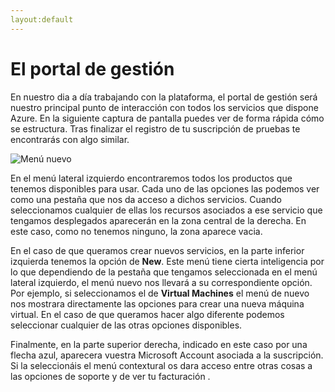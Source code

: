 ```yaml
---
layout:default
---
```


# El portal de gestión

En nuestro dia a día trabajando con la plataforma, el portal de gestión será nuestro principal punto de interacción con todos los servicios que dispone Azure. En la siguiente captura de pantalla puedes ver de forma rápida cómo se estructura. Tras finalizar el registro de tu suscripción de pruebas te encontrarás con algo similar.

![Menú nuevo](../images/azure-managementPortal.png)

En el menú lateral izquierdo encontraremos todos los productos que tenemos disponibles para usar. Cada uno de las opciones las podemos ver como una pestaña que nos da acceso a dichos servicios. Cuando seleccionamos cualquier de ellas los recursos asociados a ese servicio que tengamos desplegados aparecerán en la zona central de la derecha. En este caso, como no tenemos ninguno, la zona aparece vacia.

En el caso de que queramos crear nuevos servicios, en la parte inferior izquierda tenemos la opción de **New**. Este menú tiene cierta inteligencia por lo que dependiendo de la pestaña que tengamos seleccionada en el menú lateral izquierdo, el menú nuevo nos llevará a su correspondiente opción. Por ejemplo, si seleccionamos el de **Virtual Machines** el menú de nuevo nos mostrara directamente las opciones para crear una nueva máquina virtual. En el caso de que queramos hacer algo diferente podemos seleccionar cualquier de las otras opciones disponibles.

Finalmente, en la parte superior derecha, indicado en este caso por una flecha azul, aparecera vuestra Microsoft Account asociada a la suscripción. Si la seleccionáis el menú contextural os dara acceso entre otras cosas a las opciones de soporte y de ver tu facturación .